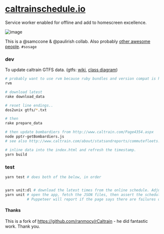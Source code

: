 # [caltrainschedule.io](https://caltrainschedule.io/)

Service worker enabled for offline and add to homescreen excellence.

![image](https://cloud.githubusercontent.com/assets/39191/15494867/a3f2a7c2-2141-11e6-9793-9b38e03aa6cf.png)

This is a @samccone & @paulirish collab. Also probably [other awesome people](https://github.com/paulirish/caltrainschedule.io/graphs/contributors). `#sosage`


### dev

To update caltrain GTFS data. (gtfs: [wiki](https://en.m.wikipedia.org/wiki/General_Transit_Feed_Specification), [class diagram](https://commons.wikimedia.org/wiki/File:GTFS_class_diagram.svg#mw-jump-to-license))
```sh
# probably want to use rvm because ruby bundles and version compat is hard
rvm

# download latest
rake download_data

# reset line endings..
dos2unix gtfs/*.txt

# then
rake prepare_data

# then update bombardiers from http://www.caltrain.com/Page4354.aspx
node pptr-getBombardiers.js
# see also http://www.caltrain.com/about/statsandreports/commutefleets.html

# inline data into the index.html and refresh the timestamp.
yarn build
```

### test

```sh
yarn test # does both of the below, in order


yarn unit:dl # download the latest times from the online schedule. Adjust the results and save to JSON.
yarn unit # open the app, fetch the JSON files, then assert the schedules are equal clientside.
          # Puppeteer will report if the page says there are failures or not.
```

#### Thanks

This is a fork of https://github.com/ranmocy/rCaltrain - he did fantastic work. Thank you.
